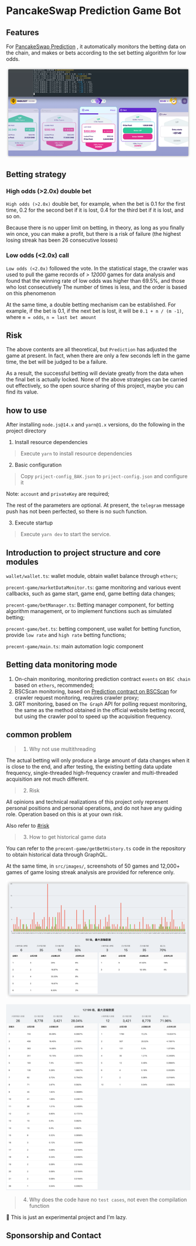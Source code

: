 # PancakeSwap Prediction Game Bot

## Features

For [PancakeSwap Prediction](https://pancakeswap.finance/prediction) , it automatically monitors the betting data on the chain, and makes or bets according to the set betting algorithm for low odds.

![screen](src/images/screen.png)

## Betting strategy

### High odds (>2.0x) double bet

`High odds (>2.0x)` double bet, for example, when the bet is 0.1 for the first time, 0.2 for the second bet if it is lost, 0.4 for the third bet if it is lost, and so on.

Because there is no upper limit on betting, in theory, as long as you finally win once, you can make a profit, but there is a risk of failure (the highest losing streak has been 26 consecutive losses)

### Low odds (<2.0x) call

`Low odds (<2.0x)` followed the vote. In the statistical stage, the crawler was used to pull the game records of *> 12000* games for data analysis and found that the winning rate of low odds was higher than 69.5%, and those who lost consecutively The number of times is less, and the order is based on this phenomenon

At the same time, a double betting mechanism can be established. For example, if the bet is 0.1, if the next bet is lost, it will be `0.1 + n / (m -1)`, where `m = odds`, `n = last bet amount`

## Risk

The above contents are all theoretical, but `Prediction` has adjusted the game at present. In fact, when there are only a few seconds left in the game time, the bet will be judged to be a failure.

As a result, the successful betting will deviate greatly from the data when the final bet is actually locked. None of the above strategies can be carried out effectively, so the open source sharing of this project, maybe you can find its value.

## how to use

After installing `node.js@14.x` and `yarn@1.x` versions, do the following in the project directory

1. Install resource dependencies

> Execute `yarn` to install resource dependencies

2. Basic configuration

> Copy `priject-config_BAK.json` to `priject-config.json` and configure it

Note: `account` and `privateKey` are required;

The rest of the parameters are optional. At present, the `telegram` message push has not been perfected, so there is no such function.

3. Execute startup

> Execute `yarn dev` to start the service.

## Introduction to project structure and core modules

`wallet/wallet.ts`: wallet module, obtain wallet balance through `ethers`;

`precent-game/marketDataMonitor.ts`: game monitoring and various event callbacks, such as game start, game end, game betting data changes;

`precent-game/betManager.ts`: Betting manager component, for betting algorithm management, or to implement functions such as simulated betting;

`precent-game/bet.ts`: betting component, use wallet for betting function, provide `low rate` and `high rate` betting functions;

`precent-game/main.ts`: main automation logic component

## Betting data monitoring mode

1. On-chain monitoring, monitoring prediction contract `events` on `BSC chain` based on `ethers`, recommended;
2. BSCScan monitoring, based on [Prediction contract on BSCScan](https://bscscan.com/address/0x516ffd7d1e0ca40b1879935b2de87cb20fc1124b) for crawler request monitoring, requires crawler proxy;
3. GRT monitoring, based on `The Graph` API for polling request monitoring, the same as the method obtained in the official website betting record, but using the crawler pool to speed up the acquisition frequency.

## common problem

> 1. Why not use multithreading

The actual betting will only produce a large amount of data changes when it is close to the end, and after testing, the existing betting data update frequency, single-threaded high-frequency crawler and multi-threaded acquisition are not much different.

> 2. Risk

All opinions and technical realizations of this project only represent personal positions and personal operations, and do not have any guiding role. Operation based on this is at your own risk.

Also refer to [#risk](#risk)

> 3. How to get historical game data

You can refer to the `precent-game/getBetHistory.ts` code in the repository to obtain historical data through GraphQL.

At the same time, in `src/images/`, screenshots of 50 games and 12,000+ games of game losing streak analysis are provided for reference only.

![50 games](src/images/history-50.png)

![12000+ fields](src/images/history.png)

> 4. Why does the code have no `test cases`, not even the compilation function

🙂 This is just an experimental project and I'm lazy.

## Sponsorship and Contact

